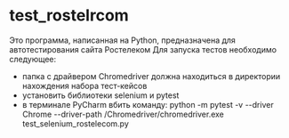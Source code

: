 # test_rostelrcom
Это программа, написанная на Python, предназначена для автотестирования сайта Ростелеком
Для запуска тестов необходимо следующее:
  - папка с драйвером Chromedriver должна находиться в директории нахождения набора тест-кейсов
  - установить библиотеки selenium и pytest
  - в терминале PyCharm вбить команду: python -m pytest -v --driver Chrome --driver-path /Chromedriver/chromedriver.exe test_selenium_rostelecom.py
